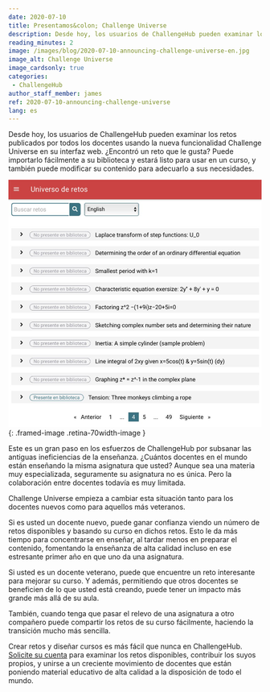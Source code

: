 ```yaml
---
date: 2020-07-10
title: Presentamos&colon; Challenge Universe
description: Desde hoy, los usuarios de ChallengeHub pueden examinar los retos publicados por todos los docentes usando la nueva funcionalidad Challenge Universe
reading_minutes: 2
image: /images/blog/2020-07-10-announcing-challenge-universe-en.jpg
image_alt: Challenge Universe
image_cardsonly: true
categories:
 - ChallengeHub
author_staff_member: james
ref: 2020-07-10-announcing-challenge-universe
lang: es
---
```


Desde hoy, los usuarios de ChallengeHub pueden examinar los retos publicados por todos los docentes usando la nueva funcionalidad Challenge Universe en su interfaz web.
¿Encontró un reto que le gusta?
Puede importarlo fácilmente a su biblioteca y estará listo para usar en un curso, y también puede modificar su contenido para adecuarlo a sus necesidades.

![Challenge Universe](/images/blog/2020-07-10-announcing-challenge-universe-es.jpg){: .framed-image .retina-70width-image }

Este es un gran paso en los esfuerzos de ChallengeHub por subsanar las antiguas ineficiencias de la enseñanza.
¿Cuántos docentes en el mundo están enseñando la misma asignatura que usted?
Aunque sea una materia muy especializada, seguramente su asignatura no es única.
Pero la colaboración entre docentes todavía es muy limitada.

Challenge Universe empieza a cambiar esta situación tanto para los docentes nuevos como para aquellos más veteranos.

Si es usted un docente nuevo,
puede ganar confianza viendo un número de retos disponibles y basando su curso en dichos retos.
Esto le da más tiempo para concentrarse en enseñar, al tardar menos en preparar el contenido,
fomentando la enseñanza de alta calidad incluso en ese estresante primer año en que uno da una asignatura.

Si usted es un docente veterano,
puede que encuentre un reto interesante para mejorar su curso.
Y además, permitiendo que otros docentes se beneficien de lo que usted está creando,
puede tener un impacto más grande más allá de su aula.

También, cuando tenga que pasar el relevo de una asignatura a otro compañero
puede compartir los retos de su curso fácilmente,
haciendo la transición mucho más sencilla.

Crear retos y diseñar cursos es más fácil que nunca en ChallengeHub.
[Solicite su cuenta]( /contact/ ) para examinar los retos disponibles,
contribuir los suyos propios,
y unirse a un creciente movimiento de docentes que están poniendo material educativo de alta calidad a la disposición de todo el mundo.
